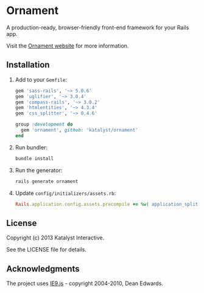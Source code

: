 Ornament
========

A production-ready, browser-friendly front-end framework for your Rails app.

Visit the [Ornament website](http://ornament.katalyst.com.au/) for more information.

Installation
------------

1.  Add to your `Gemfile`:  

    ```ruby
    gem 'sass-rails', '~> 5.0.6'
    gem 'uglifier', '~> 3.0.4'
    gem 'compass-rails', '~> 3.0.2'
    gem 'htmlentities', '~> 4.3.4'
    gem 'css_splitter', '~> 0.4.6'

    group :development do
      gem 'ornament', github: 'katalyst/ornament'
    end
    ```

1.  Run bundler:  

    ```bash
    bundle install
    ```

1.  Run the generator:  

    ```bash
    rails generate ornament
    ```

1. Update `config/initializers/assets.rb`:  

    ```ruby
    Rails.application.config.assets.precompile += %w( application_split2.css  selectivizr.js respond.js application_bottom.js styleguide.css styleguide_split2.css styleguide.js )
    ```

License
-------

Copyright (c) 2013 Katalyst Interactive.

See the LICENSE file for details.

Acknowledgments
---------------

The project uses [IE9.js](http://code.google.com/p/ie7-js/) - copyright 2004-2010, Dean Edwards.
